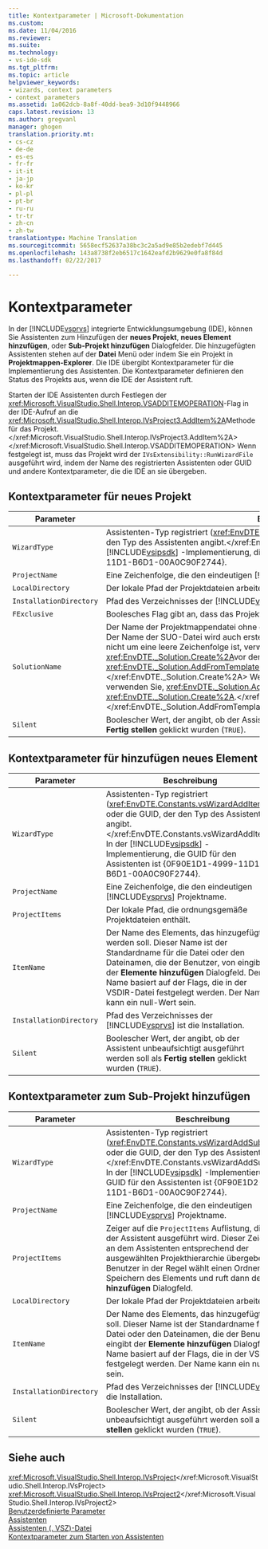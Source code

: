 ```yaml
---
title: Kontextparameter | Microsoft-Dokumentation
ms.custom: 
ms.date: 11/04/2016
ms.reviewer: 
ms.suite: 
ms.technology:
- vs-ide-sdk
ms.tgt_pltfrm: 
ms.topic: article
helpviewer_keywords:
- wizards, context parameters
- context parameters
ms.assetid: 1a062dcb-8a8f-40dd-bea9-3d10f9448966
caps.latest.revision: 13
ms.author: gregvanl
manager: ghogen
translation.priority.mt:
- cs-cz
- de-de
- es-es
- fr-fr
- it-it
- ja-jp
- ko-kr
- pl-pl
- pt-br
- ru-ru
- tr-tr
- zh-cn
- zh-tw
translationtype: Machine Translation
ms.sourcegitcommit: 5658ecf52637a38bc3c2a5ad9e85b2edebf7d445
ms.openlocfilehash: 143a8738f2eb6517c1642eafd2b9629e0fa8f84d
ms.lasthandoff: 02/22/2017

---
```

# <a name="context-parameters"></a>Kontextparameter
In der [!INCLUDE[vsprvs](../../code-quality/includes/vsprvs_md.md)] integrierte Entwicklungsumgebung (IDE), können Sie Assistenten zum Hinzufügen der **neues Projekt**, **neues Element hinzufügen**, oder **Sub-Projekt hinzufügen** Dialogfelder. Die hinzugefügten Assistenten stehen auf der **Datei** Menü oder indem Sie ein Projekt in **Projektmappen-Explorer**. Die IDE übergibt Kontextparameter für die Implementierung des Assistenten. Die Kontextparameter definieren den Status des Projekts aus, wenn die IDE der Assistent ruft.  
  
 Starten der IDE Assistenten durch Festlegen der <xref:Microsoft.VisualStudio.Shell.Interop.VSADDITEMOPERATION>-Flag in der IDE-Aufruf an die <xref:Microsoft.VisualStudio.Shell.Interop.IVsProject3.AddItem%2A>Methode für das Projekt.</xref:Microsoft.VisualStudio.Shell.Interop.IVsProject3.AddItem%2A> </xref:Microsoft.VisualStudio.Shell.Interop.VSADDITEMOPERATION> Wenn festgelegt ist, muss das Projekt wird der `IVsExtensibility::RunWizardFile` ausgeführt wird, indem der Name des registrierten Assistenten oder GUID und andere Kontextparameter, die die IDE an sie übergeben.  
  
## <a name="context-parameters-for-new-project"></a>Kontextparameter für neues Projekt  
  
|Parameter|Beschreibung|  
|---------------|-----------------|  
|`WizardType`|Assistenten-Typ registriert (<xref:EnvDTE.Constants.vsWizardNewProject>) oder die GUID, der den Typ des Assistenten angibt.</xref:EnvDTE.Constants.vsWizardNewProject> In der [!INCLUDE[vsipsdk](../../extensibility/includes/vsipsdk_md.md)] -Implementierung, die GUID für den Assistenten ist {0F90E1D0-4999-11D1-B6D1-00A0C90F2744}.|  
|`ProjectName`|Eine Zeichenfolge, die den eindeutigen [!INCLUDE[vsprvs](../../code-quality/includes/vsprvs_md.md)] Projektname.|  
|`LocalDirectory`|Der lokale Pfad der Projektdateien arbeiten.|  
|`InstallationDirectory`|Pfad des Verzeichnisses der [!INCLUDE[vsprvs](../../code-quality/includes/vsprvs_md.md)] ist die Installation.|  
|`FExclusive`|Boolesches Flag gibt an, dass das Projekt geöffneten Projektmappen schließen soll.|  
|`SolutionName`|Der Name der Projektmappendatei ohne den Verzeichnisabschnitt oder die sln-Erweiterung. Der Name der SUO-Datei wird auch erstellt, mithilfe von `SolutionName`. Wenn dieses Argument nicht um eine leere Zeichenfolge ist, verwendet der Assistent <xref:EnvDTE._Solution.Create%2A>vor dem Hinzufügen des Projekts mit <xref:EnvDTE._Solution.AddFromTemplate%2A></xref:EnvDTE._Solution.AddFromTemplate%2A> </xref:EnvDTE._Solution.Create%2A> Wenn dieser Name eine leere Zeichenfolge ist, verwenden Sie, <xref:EnvDTE._Solution.AddFromTemplate%2A>ohne Aufruf von <xref:EnvDTE._Solution.Create%2A>.</xref:EnvDTE._Solution.Create%2A> </xref:EnvDTE._Solution.AddFromTemplate%2A>|  
|`Silent`|Boolescher Wert, der angibt, ob der Assistent unbeaufsichtigt ausgeführt werden soll als **Fertig stellen** geklickt wurden (`TRUE`).|  
  
## <a name="context-parameters-for-add-new-item"></a>Kontextparameter für hinzufügen neues Element  
  
|Parameter|Beschreibung|  
|---------------|-----------------|  
|`WizardType`|Assistenten-Typ registriert (<xref:EnvDTE.Constants.vsWizardAddItem>) oder die GUID, der den Typ des Assistenten angibt.</xref:EnvDTE.Constants.vsWizardAddItem> In der [!INCLUDE[vsipsdk](../../extensibility/includes/vsipsdk_md.md)] -Implementierung, die GUID für den Assistenten ist {0F90E1D1-4999-11D1-B6D1-00A0C90F2744}.|  
|`ProjectName`|Eine Zeichenfolge, die den eindeutigen [!INCLUDE[vsprvs](../../code-quality/includes/vsprvs_md.md)] Projektname.|  
|`ProjectItems`|Der lokale Pfad, die ordnungsgemäße Projektdateien enthält.|  
|`ItemName`|Der Name des Elements, das hinzugefügt werden soll. Dieser Name ist der Standardname für die Datei oder den Dateinamen, die der Benutzer, von eingibt der **Elemente hinzufügen** Dialogfeld. Der Name basiert auf der Flags, die in der VSDIR-Datei festgelegt werden. Der Name kann ein null-Wert sein.|  
|`InstallationDirectory`|Pfad des Verzeichnisses der [!INCLUDE[vsprvs](../../code-quality/includes/vsprvs_md.md)] ist die Installation.|  
|`Silent`|Boolescher Wert, der angibt, ob der Assistent unbeaufsichtigt ausgeführt werden soll als **Fertig stellen** geklickt wurden (`TRUE`).|  
  
## <a name="context-parameters-for-add-sub-project"></a>Kontextparameter zum Sub-Projekt hinzufügen  
  
|Parameter|Beschreibung|  
|---------------|-----------------|  
|`WizardType`|Assistenten-Typ registriert (<xref:EnvDTE.Constants.vsWizardAddSubProject>) oder die GUID, der den Typ des Assistenten angibt.</xref:EnvDTE.Constants.vsWizardAddSubProject> In der [!INCLUDE[vsipsdk](../../extensibility/includes/vsipsdk_md.md)] -Implementierung, die GUID für den Assistenten ist {0F90E1D2-4999-11D1-B6D1-00A0C90F2744}.|  
|`ProjectName`|Eine Zeichenfolge, die den eindeutigen [!INCLUDE[vsprvs](../../code-quality/includes/vsprvs_md.md)] Projektname.|  
|`ProjectItems`|Zeiger auf die `ProjectItems` Auflistung, die auf dem der Assistent ausgeführt wird. Dieser Zeiger wird an dem Assistenten entsprechend der ausgewählten Projekthierarchie übergeben. Ein Benutzer in der Regel wählt einen Ordner zum Speichern des Elements und ruft dann des Projekts **hinzufügen** Dialogfeld.|  
|`LocalDirectory`|Der lokale Pfad der Projektdateien arbeiten.|  
|`ItemName`|Der Name des Elements, das hinzugefügt werden soll. Dieser Name ist der Standardname für die Datei oder den Dateinamen, die der Benutzer, von eingibt der **Elemente hinzufügen** Dialogfeld. Der Name basiert auf der Flags, die in der VSDIR-Datei festgelegt werden. Der Name kann ein null-Wert sein.|  
|`InstallationDirectory`|Pfad des Verzeichnisses der [!INCLUDE[vsprvs](../../code-quality/includes/vsprvs_md.md)] ist die Installation.|  
|`Silent`|Boolescher Wert, der angibt, ob der Assistent unbeaufsichtigt ausgeführt werden soll als **Fertig stellen** geklickt wurden (`TRUE`).|  
  
## <a name="see-also"></a>Siehe auch  
 <xref:Microsoft.VisualStudio.Shell.Interop.IVsProject></xref:Microsoft.VisualStudio.Shell.Interop.IVsProject>   
 <xref:Microsoft.VisualStudio.Shell.Interop.IVsProject2></xref:Microsoft.VisualStudio.Shell.Interop.IVsProject2>   
 [Benutzerdefinierte Parameter](../../extensibility/internals/custom-parameters.md)   
 [Assistenten](../../extensibility/internals/wizards.md)   
 [Assistenten (. VSZ)-Datei](../../extensibility/internals/wizard-dot-vsz-file.md)   
 [Kontextparameter zum Starten von Assistenten](http://msdn.microsoft.com/Library/051a10f4-9e45-4604-b344-123044f33a24)
